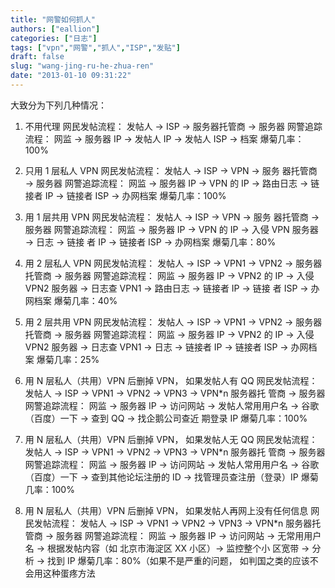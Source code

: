 ```yaml
---
title: "网警如何抓人"
authors: ["eallion"]
categories: ["日志"]
tags: ["vpn","网警","抓人","ISP","发贴"]
draft: false
slug: "wang-jing-ru-he-zhua-ren"
date: "2013-01-10 09:31:22"
---
```


大致分为下列几种情况：

1. 不用代理
网民发帖流程： 发帖人 → ISP → 服务器托管商 → 服务器
网警追踪流程： 网监 → 服务器 IP → 发帖人 IP → 发帖人 ISP → 档案
爆菊几率：100%

2. 只用 1 层私人 VPN
网民发帖流程： 发帖人 → ISP → VPN → 服务 器托管商 → 服务器
网警追踪流程： 网监 → 服务器 IP → VPN 的 IP → 路由日志 → 链接者 IP → 链接者 ISP → 办网档案
爆菊几率：100%

3. 用 1 层共用 VPN
网民发帖流程： 发帖人 → ISP → VPN → 服务 器托管商 → 服务器
网警追踪流程： 网监 → 服务器 IP → VPN 的 IP → 入侵 VPN 服务器 → 日志 → 链接 者 IP → 链接者 ISP → 办网档案
爆菊几率：80%

4. 用 2 层私人 VPN
网民发帖流程： 发帖人 → ISP → VPN1 → VPN2 → 服务器托管商 → 服务器
网警追踪流程： 网监 → 服务器 IP → VPN2 的 IP → 入侵 VPN2 服务器 → 日志查 VPN1 → 路由日志 → 链接者 IP → 链接 者 ISP → 办网档案
爆菊几率：40%

5. 用 2 层共用 VPN
网民发帖流程： 发帖人 → ISP → VPN1 → VPN2 → 服务器托管商 → 服务器
网警追踪流程： 网监 → 服务器 IP → VPN2 的 IP → 入侵 VPN2 服务器 → 日志查 VPN1 → 日志 → 链接者 IP → 链接者 ISP → 办网档案
爆菊几率：25%

6. 用 N 层私人（共用）VPN 后删掉 VPN， 如果发帖人有 QQ
网民发帖流程： 发帖人 → ISP → VPN1 → VPN2 → VPN3 → VPN*n 服务器托 管商 → 服务器
网警追踪流程： 网监 → 服务器 IP → 访问网站 → 发帖人常用用户名 → 谷歌（百度）一下 → 查到 QQ → 找企鹅公司查近 期登录 IP
爆菊几率：100%

7. 用 N 层私人（共用）VPN 后删掉 VPN， 如果发帖人无 QQ
网民发帖流程： 发帖人 → ISP → VPN1 → VPN2 → VPN3 → VPN*n 服务器托 管商 → 服务器
网警追踪流程： 网监 → 服务器 IP → 访问网站 → 发帖人常用用户名 → 谷歌（百度）一下 → 查到其他论坛注册的 ID → 找管理员查注册（登录）IP
爆菊几率：100%

8. 用 N 层私人（共用）VPN 后删掉 VPN， 如果发帖人再网上没有任何信息
网民发帖流程： 发帖人 → ISP → VPN1 → VPN2 → VPN3 → VPN*n 服务器托 管商 → 服务器
网警追踪流程： 网监 → 服务器 IP → 访问网站 → 无常用用户名 → 根据发帖内容（如 北京市海淀区 XX 小区）→ 监控整个小 区宽带 → 分析 → 找到 IP
爆菊几率：80%（如果不是严重的问题， 如判国之类的应该不会用这种蛋疼方法
